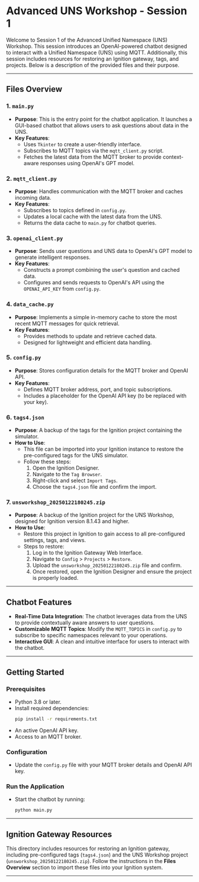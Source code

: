 # Advanced UNS Workshop - Session 1

Welcome to Session 1 of the Advanced Unified Namespace (UNS) Workshop. This session introduces an OpenAI-powered chatbot designed to interact with a Unified Namespace (UNS) using MQTT. Additionally, this session includes resources for restoring an Ignition gateway, tags, and projects. Below is a description of the provided files and their purpose.

---

## Files Overview

### 1. **`main.py`**
   - **Purpose**: This is the entry point for the chatbot application. It launches a GUI-based chatbot that allows users to ask questions about data in the UNS.
   - **Key Features**:
     - Uses `Tkinter` to create a user-friendly interface.
     - Subscribes to MQTT topics via the `mqtt_client.py` script.
     - Fetches the latest data from the MQTT broker to provide context-aware responses using OpenAI's GPT model.

### 2. **`mqtt_client.py`**
   - **Purpose**: Handles communication with the MQTT broker and caches incoming data.
   - **Key Features**:
     - Subscribes to topics defined in `config.py`.
     - Updates a local cache with the latest data from the UNS.
     - Returns the data cache to `main.py` for chatbot queries.

### 3. **`openai_client.py`**
   - **Purpose**: Sends user questions and UNS data to OpenAI's GPT model to generate intelligent responses.
   - **Key Features**:
     - Constructs a prompt combining the user's question and cached data.
     - Configures and sends requests to OpenAI's API using the `OPENAI_API_KEY` from `config.py`.

### 4. **`data_cache.py`**
   - **Purpose**: Implements a simple in-memory cache to store the most recent MQTT messages for quick retrieval.
   - **Key Features**:
     - Provides methods to update and retrieve cached data.
     - Designed for lightweight and efficient data handling.

### 5. **`config.py`**
   - **Purpose**: Stores configuration details for the MQTT broker and OpenAI API.
   - **Key Features**:
     - Defines MQTT broker address, port, and topic subscriptions.
     - Includes a placeholder for the OpenAI API key (to be replaced with your key).

### 6. **`tags4.json`**
   - **Purpose**: A backup of the tags for the Ignition project containing the simulator.
   - **How to Use**:
     - This file can be imported into your Ignition instance to restore the pre-configured tags for the UNS simulator.
     - Follow these steps:
       1. Open the Ignition Designer.
       2. Navigate to the `Tag Browser`.
       3. Right-click and select `Import Tags`.
       4. Choose the `tags4.json` file and confirm the import.

### 7. **`unsworkshop_20250122180245.zip`**
   - **Purpose**: A backup of the Ignition project for the UNS Workshop, designed for Ignition version 8.1.43 and higher.
   - **How to Use**:
     - Restore this project in Ignition to gain access to all pre-configured settings, tags, and views.
     - Steps to restore:
       1. Log in to the Ignition Gateway Web Interface.
       2. Navigate to `Config` > `Projects` > `Restore`.
       3. Upload the `unsworkshop_20250122180245.zip` file and confirm.
       4. Once restored, open the Ignition Designer and ensure the project is properly loaded.

---

## Chatbot Features

- **Real-Time Data Integration**: The chatbot leverages data from the UNS to provide contextually aware answers to user questions.
- **Customizable MQTT Topics**: Modify the `MQTT_TOPICS` in `config.py` to subscribe to specific namespaces relevant to your operations.
- **Interactive GUI**: A clean and intuitive interface for users to interact with the chatbot.

---

## Getting Started

### Prerequisites
- Python 3.8 or later.
- Install required dependencies:
  ```bash
  pip install -r requirements.txt
  ```
- An active OpenAI API key.
- Access to an MQTT broker.

### Configuration
- Update the `config.py` file with your MQTT broker details and OpenAI API key.

### Run the Application
- Start the chatbot by running:
  ```bash
  python main.py
  ```

---

## Ignition Gateway Resources

This directory includes resources for restoring an Ignition gateway, including pre-configured tags (`tags4.json`) and the UNS Workshop project (`unsworkshop_20250122180245.zip`). Follow the instructions in the **Files Overview** section to import these files into your Ignition system.

---


